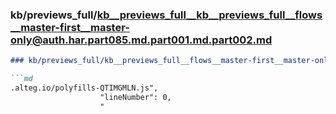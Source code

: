 ### kb/previews_full/kb__previews_full__kb__previews_full__flows__master-first__master-only@auth.har.part085.md.part001.md.part002.md

```md
### kb/previews_full/kb__previews_full__flows__master-first__master-only@auth.har.part085.md.part001.md (part 002)

```md
.alteg.io/polyfills-QTIMGMLN.js",
                    "lineNumber": 0,
                    "
```

```

```
